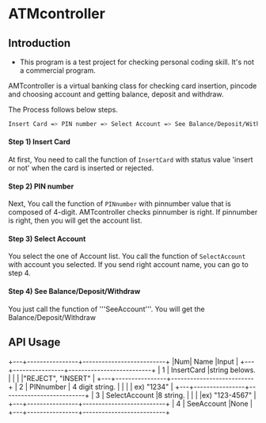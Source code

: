 # ATMcontroller


## Introduction

* This program is a test project for checking personal coding skill. It's not a commercial program.

AMTcontroller is a virtual banking class for checking card insertion, pincode and choosing account and getting balance, deposit and withdraw.

The Process follows below steps.

```bash
Insert Card => PIN number => Select Account => See Balance/Deposit/Withdraw
```

#### Step 1) Insert Card
At first, You need to call the function of ```InsertCard``` with status value 'insert or not' when the card is inserted or rejected.

#### Step 2) PIN number
Next, You call the function of ```PINnumber``` with pinnumber value that is composed of 4-digit.
AMTcontroller checks pinnumber is right. If pinnumber is right, then you will get the account list.

#### Step 3) Select Account
You select the one of Account list. You call the function of ```SelectAccount``` with account you selected.
If you send right account name, you can go to step 4.

#### Step 4) See Balance/Deposit/Withdraw
You just call the function of '''SeeAccount'''. You will get the Balance/Deposit/Withdraw

## API Usage

+---+----------------+--------------------------+
|Num| Name           |Input                     |
+---+----------------+--------------------------+
| 1 | InsertCard     |string belows.            |
|   |                |"REJECT", "INSERT"        |
+---+----------------+--------------------------+
| 2 | PINnumber      | 4 digit string.          |
|   |                | ex) "1234"               |
+---+----------------+--------------------------+
| 3 | SelectAccount  |8 string.                 |
|   |                |ex) "123-4567"            |
+---+----------------+--------------------------+
| 4 | SeeAccount     |None                      |
+---+----------------+--------------------------+



